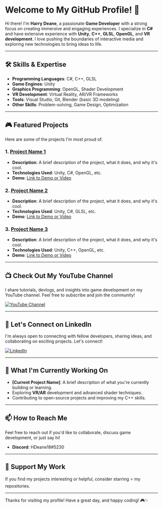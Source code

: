 # Welcome to My GitHub Profile! 👋

Hi there! I'm **Harry Deane**, a passionate **Game Developer** with a strong focus on creating immersive and engaging experiences. I specialize in **C#** and have extensive experience with **Unity**, **C++**, **GLSL**, **OpenGL**, and **VR development**. I love pushing the boundaries of interactive media and exploring new technologies to bring ideas to life.

---

## 🛠️ Skills & Expertise

- **Programming Languages**: C#, C++, GLSL
- **Game Engines**: Unity
- **Graphics Programming**: OpenGL, Shader Development
- **VR Development**: Virtual Reality, AR/VR Frameworks
- **Tools**: Visual Studio, Git, Blender (basic 3D modeling)
- **Other Skills**: Problem-solving, Game Design, Optimization

---

## 🎮 Featured Projects

Here are some of the projects I'm most proud of:

### 1. **[Project Name 1](link-to-repo-or-demo)**
   - **Description**: A brief description of the project, what it does, and why it's cool.
   - **Technologies Used**: Unity, C#, OpenGL, etc.
   - **Demo**: [Link to Demo or Video](#)

### 2. **[Project Name 2](link-to-repo-or-demo)**
   - **Description**: A brief description of the project, what it does, and why it's cool.
   - **Technologies Used**: Unity, C#, GLSL, etc.
   - **Demo**: [Link to Demo or Video](#)

### 3. **[Project Name 3](link-to-repo-or-demo)**
   - **Description**: A brief description of the project, what it does, and why it's cool.
   - **Technologies Used**: Unity, C++, OpenGL, etc.
   - **Demo**: [Link to Demo or Video](#)

---

## 📺 Check Out My YouTube Channel

I share tutorials, devlogs, and insights into game development on my YouTube channel. Feel free to subscribe and join the community!

[![YouTube Channel](https://img.shields.io/badge/YouTube-FF0000?style=for-the-badge&logo=youtube&logoColor=white)](https://www.youtube.com/channel/UCfL6VJ8w6ApYbjlSaEmcZwQ)

---

## 💼 Let's Connect on LinkedIn

I'm always open to connecting with fellow developers, sharing ideas, and collaborating on exciting projects. Let's connect!

[![LinkedIn](https://img.shields.io/badge/LinkedIn-0077B5?style=for-the-badge&logo=linkedin&logoColor=white)](https://www.linkedin.com/in/harry-deane-974a24307/)

---

## 🚀 What I'm Currently Working On

- **[Current Project Name]**: A brief description of what you're currently building or learning.
- Exploring **VR/AR** development and advanced shader techniques.
- Contributing to open-source projects and improving my C++ skills.

---

## 📫 How to Reach Me

Feel free to reach out if you'd like to collaborate, discuss game development, or just say hi!

- **Discord**: HDeane18#5230

---

## 🌟 Support My Work

If you find my projects interesting or helpful, consider starring ⭐ my repositories.

---

Thanks for visiting my profile! Have a great day, and happy coding! 🎮✨
